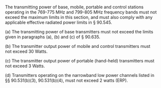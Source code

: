 The transmitting power of base, mobile, portable and control stations operating in the 769-775 MHz and 799-805 MHz frequency bands must not exceed the maximum limits in this section, and must also comply with any applicable effective radiated power limits in § 90.545.

(a) The transmitting power of base transmitters must not exceed the limits given in paragraphs (a), (b) and (c) of § 90.635.

(b) The transmitter output power of mobile and control transmitters must not exceed 30 Watts.

(c) The transmitter output power of portable (hand-held) transmitters must not exceed 3 Watts.

(d) Transmitters operating on the narrowband low power channels listed in §§ 90.531(b)(3), 90.531(b)(4), must not exceed 2 watts (ERP).

